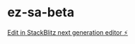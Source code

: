 # ez-sa-beta

[Edit in StackBlitz next generation editor ⚡️](https://stackblitz.com/~/github.com/andyleefisher/ez-sa-beta)